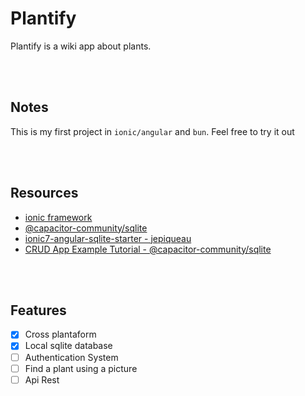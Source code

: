 # Plantify
Plantify is a wiki app about plants.

</br>
</br>

## Notes
This is my first project in `ionic/angular` and `bun`. Feel free to try it out

</br>
</br>

## Resources
- [ionic framework](https://ionicframework.com)
- [@capacitor-community/sqlite](https://github.com/capacitor-community/sqlite)
- [ionic7-angular-sqlite-starter - jepiqueau](https://github.com/jepiqueau/ionic7-angular-sqlite-starter)
- [CRUD App Example Tutorial - @capacitor-community/sqlite](https://jepiqueau.github.io/2023/08/26/Ionic7Angular-SQLite-CRUD-App.html)

</br>
</br>

## Features
- [x] Cross plantaform
- [x] Local sqlite database
- [ ] Authentication System
- [ ] Find a plant using a picture
- [ ] Api Rest

</br>
</br>
